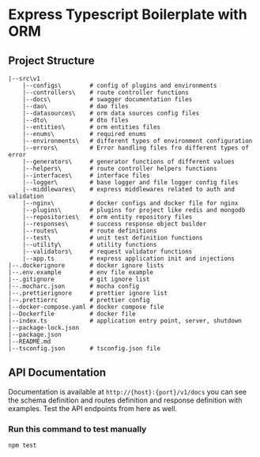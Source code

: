 # Express Typescript Boilerplate with ORM

## Project Structure

```
|--src\v1
    |--configs\        # config of plugins and environments
    |--controllers\    # route controller functions
    |--docs\           # swagger documentation files
    |--dao\            # dao files
    |--datasources\    # orm data sources config files
    |--dto\            # dto files
    |--entities\       # orm entities files
    |--enums\          # required enums
    |--environments\   # different types of environment configuration
    |--errors\         # Error handling files fro different types of error
    |--generators\     # generator functions of different values
    |--helpers\        # route controller helpers functions
    |--interfaces\     # interface files
    |--logger\         # base logger and file logger config files
    |--middlewares\    # express middlewares related to auth and validation
    |--nginx\          # docker configs and docker file for nginx
    |--plugins\        # plugins for project like redis and mongodb
    |--repositories\   # orm entity repository files
    |--responses\      # success response object builder
    |--routes\         # route definitions
    |--test\           # unit test definition functions
    |--utility\        # utility functions
    |--validators\     # request validator functions
    |--app.ts          # express application init and injections
|--.dockerignore       # docker ignore lists
|--.env.example        # env file example
|--.gitignore          # git ignore list
|--.mocharc.json       # mocha config
|--.prettierignore     # prettier ignore list
|--.prettierrc         # prettier config
|--docker-compose.yaml # docker compose file
|--Dockerfile          # docker file
|--index.ts            # application entry point, server, shutdown
|--package-lock.json
|--package.json
|--README.md
|--tsconfig.json       # tsconfig.json file
```

## API Documentation

Documentation is available at `http://{host}:{port}/v1/docs` you can see the schema definition and routes definition and response definition with examples. Test the API endpoints from here as well.

### Run this command to test manually

```
npm test
```
